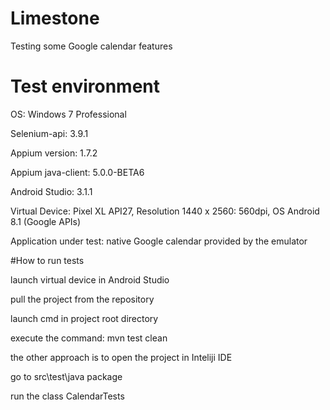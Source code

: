 # Limestone
Testing some Google calendar features


# Test environment

OS: Windows 7 Professional

Selenium-api: 3.9.1

Appium version: 1.7.2 

Appium java-client: 5.0.0-BETA6

Android Studio: 3.1.1

Virtual Device: Pixel XL API27, Resolution 1440 x 2560: 560dpi, OS Android 8.1 (Google APIs)

Application under test: native Google calendar provided by the emulator


#How to run tests

launch virtual device in Android Studio

pull the project from the repository

launch cmd in project root directory

execute the command: mvn test clean


the other approach is to open the project in Inteliji IDE

go to src\test\java package

run the class CalendarTests


 


